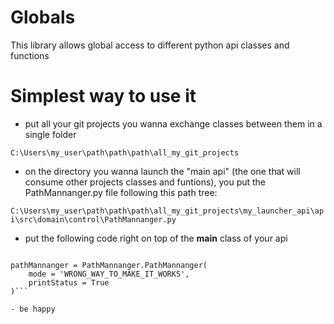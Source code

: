# Globals
This library allows global access to different python api classes and functions

# Simplest way to use it

- put all your git projects you wanna exchange classes between them in a single folder

```C:\Users\my_user\path\path\path\all_my_git_projects```

- on the directory you wanna launch the "main api" (the one that will consume other projects classes and funtions), 
you put the PathMannanger.py file following this path tree:

```C:\Users\my_user\path\path\path\all_my_git_projects\my_launcher_api\api\src\domain\control\PathMannanger.py```

- put the following code right on top of the __main__ class of your api

```from api.src.domain.control import PathMannanger

pathMannanger = PathMannanger.PathMannanger(
    mode = 'WRONG_WAY_TO_MAKE_IT_WORKS',
    printStatus = True
)```

- be happy
